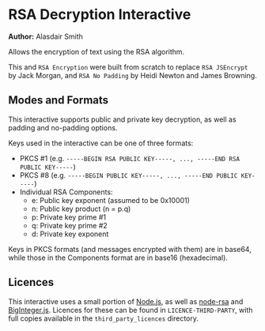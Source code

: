 # RSA Decryption Interactive

**Author:** Alasdair Smith

Allows the encryption of text using the RSA algorithm.

This and `RSA Encryption` were built from scratch to replace `RSA JSEncrypt` by Jack Morgan, and `RSA No Padding` by Heidi Newton and James Browning.

## Modes and Formats

This interactive supports public and private key decryption, as well as padding and no-padding options.

Keys used in the interactive can be one of three formats:

- PKCS #1 (e.g. `-----BEGIN RSA PUBLIC KEY-----, ..., -----END RSA PUBLIC KEY-----`)
- PKCS #8 (e.g. `-----BEGIN PUBLIC KEY-----, ..., -----END PUBLIC KEY-----`)
- Individual RSA Components:
  - e: Public key exponent (assumed to be 0x10001)
  - n: Public key product (n = p.q)
  - p: Private key prime #1
  - q: Private key prime #2
  - d: Private key exponent

Keys in PKCS formats (and messages encrypted with them) are in base64, while those in the Components format are in base16 (hexadecimal).

## Licences

This interactive uses a small portion of [Node.js](https://nodejs.org/en/), as well as [node-rsa](https://github.com/rzcoder/node-rsa) and [BigInteger.js](https://github.com/peterolson/BigInteger.js).
Licences for these can be found in `LICENCE-THIRD-PARTY`, with full copies available in the `third_party_licences` directory.
